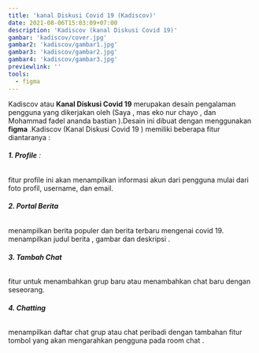 ```yaml
---
title: 'kanal Diskusi Covid 19 (Kadiscov)'
date: 2021-08-06T15:03:09+07:00
description: 'Kadiscov (kanal Diskusi Covid 19)'
gambar: 'kadiscov/cover.jpg'
gambar2: 'kadiscov/gambar1.jpg'
gambar3: 'kadiscov/gambar2.jpg'
gambar4: 'kadiscov/gambar3.jpg'
previewlink: ''
tools:
  - figma
---
```


Kadiscov atau **Kanal Diskusi Covid 19** merupakan desain pengalaman pengguna yang dikerjakan oleh (Saya , mas eko nur chayo , dan Mohammad fadel ananda bastian ).Desain ini dibuat dengan menggunakan **figma** .Kadiscov (Kanal Diskusi Covid 19 ) memiliki beberapa fitur diantaranya :

###### **1. Profile** :

fitur profile ini akan menampilkan informasi akun dari pengguna mulai dari foto profil, username, dan email.

###### **2. Portal Berita**

menampilkan berita populer dan berita terbaru mengenai covid 19. menampilkan judul berita , gambar dan deskripsi .

###### **3. Tambah Chat**

fitur untuk menambahkan grup baru atau menambahkan chat baru dengan seseorang.

###### **4. Chatting**

menampilkan daftar chat grup atau chat peribadi dengan tambahan fitur tombol yang akan mengarahkan pengguna pada room chat .
